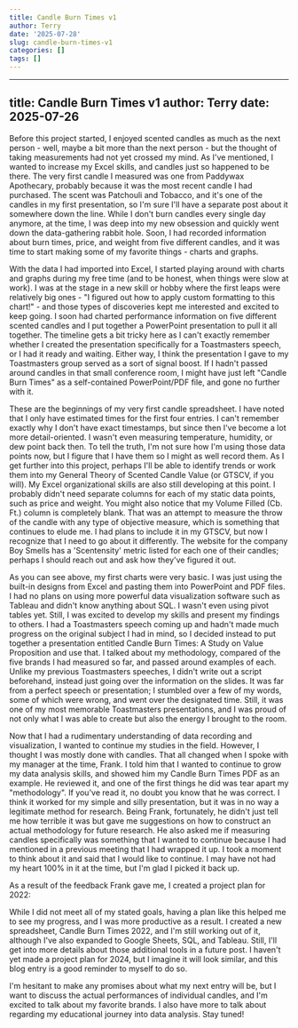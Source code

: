 ```yaml
---
title: Candle Burn Times v1
author: Terry
date: '2025-07-28'
slug: candle-burn-times-v1
categories: []
tags: []
---
```


---
title: Candle Burn Times v1
author: Terry
date: 2025-07-26
---

Before this project started, I enjoyed scented candles as much as the next person - well, maybe a bit more than the next person - but the thought of taking measurements had not yet crossed my mind. As I've mentioned, I wanted to increase my Excel skills, and candles just so happened to be there. The very first candle I measured was one from Paddywax Apothecary, probably because it was the most recent candle I had purchased. The scent was Patchouli and Tobacco, and it's one of the candles in my first presentation, so I'm sure I'll have a separate post about it somewhere down the line. While I don't burn candles every single day anymore, at the time, I was deep into my new obsession and quickly went down the data-gathering rabbit hole. Soon, I had recorded information about burn times, price, and weight from five different candles, and it was time to start making some of my favorite things - charts and graphs.

With the data I had imported into Excel, I started playing around with charts and graphs during my free time (and to be honest, when things were slow at work). I was at the stage in a new skill or hobby where the first leaps were relatively big ones - "I figured out how to apply custom formatting to this chart!" - and those types of discoveries kept me interested and excited to keep going. I soon had charted performance information on five different scented candles and I put together a PowerPoint presentation to pull it all together. The timeline gets a bit tricky here as I can't exactly remember whether I created the presentation specifically for a Toastmasters speech, or I had it ready and waiting. Either way, I think the presentation I gave to my Toastmasters group served as a sort of signal boost. If I hadn't passed around candles in that small conference room, I might have just left "Candle Burn Times" as a self-contained PowerPoint/PDF file, and gone no further with it.

These are the beginnings of my very first candle spreadsheet. I have noted that I only have estimated times for the first four entries. I can't remember exactly why I don't have exact timestamps, but since then I've become a lot more detail-oriented. I wasn't even measuring temperature, humidity, or dew point back then. To tell the truth, I'm not sure how I'm using those data points now, but I figure that I have them so I might as well record them. As I get further into this project, perhaps I'll be able to identify trends or work them into my General Theory of Scented Candle Value (or GTSCV, if you will). My Excel organizational skills are also still developing at this point. I probably didn't need separate columns for each of my static data points, such as price and weight. You might also notice that my Volume Filled (Cb. Ft.) column is completely blank. That was an attempt to measure the throw of the candle with any type of objective measure, which is something that continues to elude me. I had plans to include it in my GTSCV, but now I recognize that I need to go about it differently. The website for the company Boy Smells has a 'Scentensity' metric listed for each one of their candles; perhaps I should reach out and ask how they've figured it out.

As you can see above, my first charts were very basic. I was just using the built-in designs from Excel and pasting them into PowerPoint and PDF files. I had no plans on using more powerful data visualization software such as Tableau and didn't know anything about SQL. I wasn't even using pivot tables yet. Still, I was excited to develop my skills and present my findings to others. I had a Toastmasters speech coming up and hadn't made much progress on the original subject I had in mind, so I decided instead to put together a presentation entitled Candle Burn Times: A Study on Value Proposition and use that. I talked about my methodology, compared of the five brands I had measured so far, and passed around examples of each. Unlike my previous Toastmasters speeches, I didn't write out a script beforehand, instead just going over the information on the slides. It was far from a perfect speech or presentation; I stumbled over a few of my words, some of which were wrong, and went over the designated time. Still, it was one of my most memorable Toastmasters presentations, and I was proud of not only what I was able to create but also the energy I brought to the room.

Now that I had a rudimentary understanding of data recording and visualization, I wanted to continue my studies in the field. However, I thought I was mostly done with candles. That all changed when I spoke with my manager at the time, Frank. I told him that I wanted to continue to grow my data analysis skills, and showed him my Candle Burn Times PDF as an example. He reviewed it, and one of the first things he did was tear apart my "methodology". If you've read it, no doubt you know that he was correct. I think it worked for my simple and silly presentation, but it was in no way a legitimate method for research. Being Frank, fortunately, he didn't just tell me how terrible it was but gave me suggestions on how to construct an actual methodology for future research. He also asked me if measuring candles specifically was something that I wanted to continue because I had mentioned in a previous meeting that I had wrapped it up. I took a moment to think about it and said that I would like to continue. I may have not had my heart 100% in it at the time, but I'm glad I picked it back up.

As a result of the feedback Frank gave me, I created a project plan for 2022:

While I did not meet all of my stated goals, having a plan like this helped me to see my progress, and I was more productive as a result. I created a new spreadsheet, Candle Burn Times 2022, and I'm still working out of it, although I've also expanded to Google Sheets, SQL, and Tableau. Still, I'll get into more details about those additional tools in a future post. I haven't yet made a project plan for 2024, but I imagine it will look similar, and this blog entry is a good reminder to myself to do so.

I'm hesitant to make any promises about what my next entry will be, but I want to discuss the actual performances of individual candles, and I'm excited to talk about my favorite brands. I also have more to talk about regarding my educational journey into data analysis. Stay tuned!